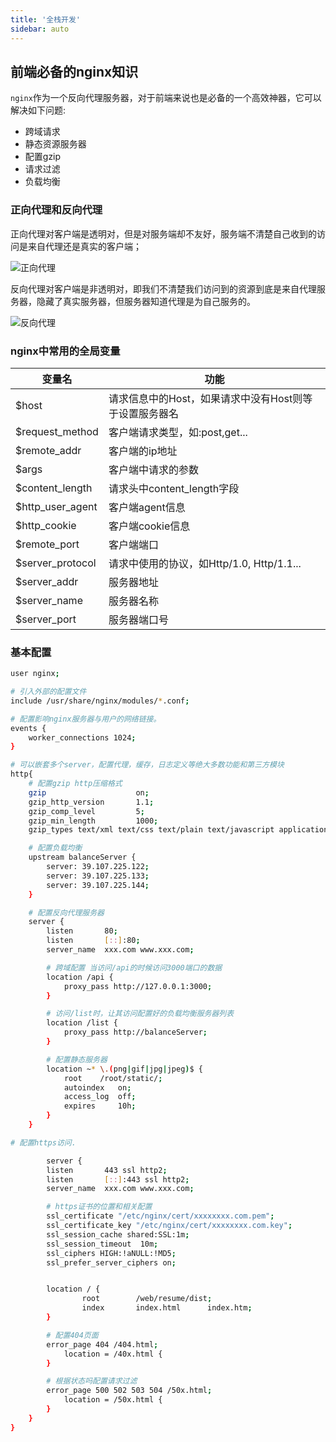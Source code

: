 ```yaml
---
title: '全栈开发'
sidebar: auto
---
```

## 前端必备的nginx知识

`nginx`作为一个反向代理服务器，对于前端来说也是必备的一个高效神器，它可以解决如下问题:

- 跨域请求
- 静态资源服务器
- 配置gzip
- 请求过滤
- 负载均衡

### 正向代理和反向代理

正向代理对客户端是透明对，但是对服务端却不友好，服务端不清楚自己收到的访问是来自代理还是真实的客户端；

![正向代理](/images/nginx_1.png)

反向代理对客户端是非透明对，即我们不清楚我们访问到的资源到底是来自代理服务器，隐藏了真实服务器，但服务器知道代理是为自己服务的。

![反向代理](/images/nginx_2.png)

### nginx中常用的全局变量

|变量名|功能|
|---|---|
|$host|请求信息中的Host，如果请求中没有Host则等于设置服务器名|
|$request_method|客户端请求类型，如:post,get...|
|$remote_addr|客户端的ip地址|
|$args|客户端中请求的参数|
|$content_length|请求头中content_length字段|
|$http_user_agent|客户端agent信息|
|$http_cookie|客户端cookie信息|
|$remote_port|客户端端口|
|$server_protocol|请求中使用的协议，如Http/1.0, Http/1.1...|
|$server_addr|服务器地址|
|$server_name|服务器名称|
|$server_port|服务器端口号|

### 基本配置

```bash
user nginx;

# 引入外部的配置文件
include /usr/share/nginx/modules/*.conf;

# 配置影响nginx服务器与用户的网络链接。
events {
    worker_connections 1024;
}

# 可以嵌套多个server，配置代理，缓存，日志定义等绝大多数功能和第三方模块
http{
    # 配置gzip http压缩格式
    gzip                    on;
    gzip_http_version       1.1;
    gzip_comp_level         5;
    gzip_min_length         1000;
    gzip_types text/xml text/css text/plain text/javascript application/json;

    # 配置负载均衡
    upstream balanceServer {
        server: 39.107.225.122;
        server: 39.107.225.133;
        server: 39.107.225.144;
    }

    # 配置反向代理服务器
    server {
        listen       80;
        listen       [::]:80;
        server_name  xxx.com www.xxx.com;

        # 跨域配置 当访问/api的时候访问3000端口的数据
        location /api {
            proxy_pass http://127.0.0.1:3000;
        }

        # 访问/list时，让其访问配置好的负载均衡服务器列表
        location /list {
            proxy_pass http://balanceServer;
        }

        # 配置静态服务器
        location ~* \.(png|gif|jpg|jpeg)$ {
            root    /root/static/;
            autoindex   on;
            access_log  off;
            expires     10h;
        }
    }

# 配置https访问.

        server {
        listen       443 ssl http2;
        listen       [::]:443 ssl http2;
        server_name  xxx.com www.xxx.com;

        # https证书的位置和相关配置
        ssl_certificate "/etc/nginx/cert/xxxxxxxx.com.pem";
        ssl_certificate_key "/etc/nginx/cert/xxxxxxxx.com.key";
        ssl_session_cache shared:SSL:1m;
        ssl_session_timeout  10m;
        ssl_ciphers HIGH:!aNULL:!MD5;
        ssl_prefer_server_ciphers on;


        location / {
                root        /web/resume/dist;
                index       index.html      index.htm;
        }

        # 配置404页面
        error_page 404 /404.html;
            location = /40x.html {
        }

        # 根据状态吗配置请求过滤
        error_page 500 502 503 504 /50x.html;
            location = /50x.html {
        }
    }
}
```
